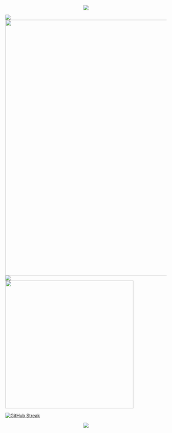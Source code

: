 <p align="center">
<img src="https://capsule-render.vercel.app/api?type=waving&color=timeGradient&height=300&&section=header&text=TSRDZY&fontSize=90&fontAlign=50&fontAlignY=30&desc=源鸟工作室&descAlign=50&descSize=30&descAlignY=60&animation=twinkling" />
</p>
<img style="margin:0 auto" align="center" src="https://skillicons.dev/icons?i=ae,blender,css,discord,electron,git,idea,java,unity,visualstudio,vscode,wordpress,vue,ts,react&theme=light" />

<img width="800" src="https://github-readme-activity-graph.vercel.app/graph?username=tsrdzy&theme=github-compact&hide_border=true&area=true" />
  <img align="center" src="https://github-readme-stats.vercel.app/api/top-langs/?username=tsrdzy&theme=transparent&hide_border=true&layout=donut-vertical&langs_count=6" />
<div display="flex" style="justify-content:space-between;">

  <img align="center" width="400" src="https://github-readme-stats.vercel.app/api?username=tsrdzy&theme=transparent&include_all_commits=true&show_icons=true&hide_border=true" />

<a href="https://git.io/streak-stats"><img src="https://streak-stats.demolab.com?user=tsrdzy&theme=transparent&hide_border=%E5%81%87&date_format=%5BY.%5Dn.j" alt="GitHub Streak" /></a>

</div>

<p align="center">
<img src="https://capsule-render.vercel.app/api?type=waving&color=timeGradient&height=300&&section=footer&text=TSRDZY&fontSize=90&fontAlign=50&fontAlignY=70&desc=源鸟工作室&descAlign=50&descSize=30&descAlignY=40&animation=twinkling" />
</p>
